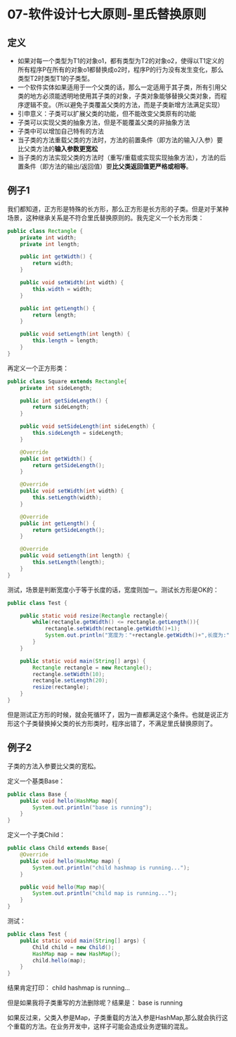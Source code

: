 # 07-软件设计七大原则-里氏替换原则

## 定义

* 如果对每一个类型为T1的对象o1，都有类型为T2的对象o2，使得以T1定义的所有程序P在所有的对象o1都替换成o2时，程序P的行为没有发生变化，那么类型T2时类型T1的子类型。
* 一个软件实体如果适用于一个父类的话，那么一定适用于其子类，所有引用父类的地方必须能透明地使用其子类的对象，子类对象能够替换父类对象，而程序逻辑不变。（所以避免子类覆盖父类的方法，而是子类新增方法满足实现）
* 引申意义：子类可以扩展父类的功能，但不能改变父类原有的功能
* 子类可以实现父类的抽象方法，但是不能覆盖父类的非抽象方法
* 子类中可以增加自己特有的方法
* 当子类的方法重载父类的方法时，方法的前置条件（即方法的输入/入参）要比父类方法的**输入参数更宽松**
* 当子类的方法实现父类的方法时（重写/重载或实现实现抽象方法），方法的后置条件（即方法的输出/返回值）要**比父类返回值更严格或相等**。

## 例子1

我们都知道，正方形是特殊的长方形，那么正方形是长方形的子类。但是对于某种场景，这种继承关系是不符合里氏替换原则的。我先定义一个长方形类：


```java
public class Rectangle {
    private int width;
    private int length;

    public int getWidth() {
        return width;
    }

    public void setWidth(int width) {
        this.width = width;
    }

    public int getLength() {
        return length;
    }

    public void setLength(int length) {
        this.length = length;
    }
}
```
再定义一个正方形类：


```java
public class Square extends Rectangle{
    private int sideLength;

    public int getSideLength() {
        return sideLength;
    }

    public void setSideLength(int sideLength) {
        this.sideLength = sideLength;
    }

    @Override
    public int getWidth() {
        return getSideLength();
    }

    @Override
    public void setWidth(int width) {
        this.setLength(width);
    }

    @Override
    public int getLength() {
        return getSideLength();
    }

    @Override
    public void setLength(int length) {
        this.setLength(length);
    }
}
```

测试，场景是判断宽度小于等于长度的话，宽度则加一。测试长方形是OK的：


```java
public class Test {

    public static void resize(Rectangle rectangle){
        while(rectangle.getWidth() <= rectangle.getLength()){
            rectangle.setWidth(rectangle.getWidth()+1);
            System.out.println("宽度为："+rectangle.getWidth()+",长度为:"+rectangle.getLength());
        }
    }

    public static void main(String[] args) {
        Rectangle rectangle = new Rectangle();
        rectangle.setWidth(10);
        rectangle.setLength(20);
        resize(rectangle);
    }
}
```

但是测试正方形的时候，就会死循环了，因为一直都满足这个条件。也就是说正方形这个子类替换掉父类的长方形类时，程序出错了，不满足里氏替换原则了。

## 例子2

子类的方法入参要比父类的宽松。

定义一个基类Base：

```java
public class Base {
    public void hello(HashMap map){
        System.out.println("base is running");
    }
}
```

定义一个子类Child：

```java
public class Child extends Base{
    @Override
    public void hello(HashMap map) {
        System.out.println("child hashmap is running...");
    }

    public void hello(Map map){
        System.out.println("child map is running...");
    }
}
```

测试：


```java
public class Test {
    public static void main(String[] args) {
        Child child = new Child();
        HashMap map = new HashMap();
        child.hello(map);
    }
}
```
结果肯定打印： child hashmap is running...

但是如果我将子类重写的方法删除呢？结果是： base is running

如果反过来，父类入参是Map，子类重载的方法入参是HashMap,那么就会执行这个重载的方法。在业务开发中，这样子可能会造成业务逻辑的混乱。



